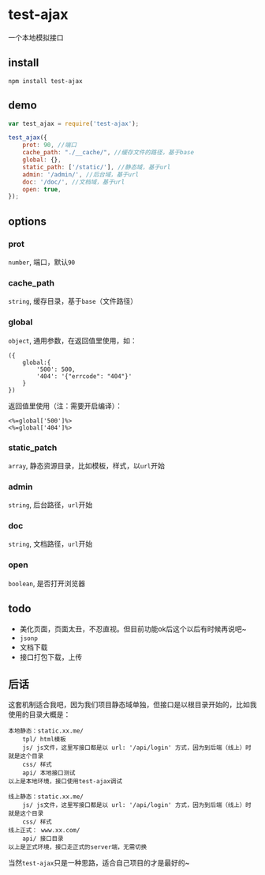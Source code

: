 # test-ajax

一个本地模拟接口

## install

```
npm install test-ajax
```

## demo

``` js
var test_ajax = require('test-ajax');

test_ajax({
    prot: 90, //端口
    cache_path: "./__cache/", //缓存文件的路径，基于base
    global: {},
    static_path: ['/static/'], //静态域，基于url
    admin: '/admin/', //后台域，基于url
    doc: '/doc/', //文档域，基于url
    open: true,
});
```

## options

### prot

`number`, 端口，默认`90`

### cache_path
`string`, 缓存目录，基于`base`（文件路径）

### global
`object`, 通用参数，在返回值里使用，如：
```
({
    global:{
        '500': 500,
        '404': '{"errcode": "404"}'
    }
})
```

返回值里使用（注：需要开启编译）：
```
<%=global['500']%>
<%=global['404']%>
```

### static_patch
`array`, 静态资源目录，比如模板，样式，以`url`开始

### admin
`string`, 后台路径，`url`开始

### doc
`string`, 文档路径，`url`开始

### open
`boolean`, 是否打开浏览器

## todo
* 美化页面，页面太丑，不忍直视。但目前功能ok后这个以后有时候再说吧~
* `jsonp`
* 文档下载
* 接口打包下载，上传

## 后话
这套机制适合我吧，因为我们项目静态域单独，但接口是以根目录开始的，比如我使用的目录大概是：
```
本地静态：static.xx.me/
    tpl/ html模板
    js/ js文件，这里写接口都是以 url: '/api/login' 方式，因为到后端（线上）时就是这个目录
    css/ 样式
    api/ 本地接口测试
以上是本地环境，接口使用test-ajax调试

线上静态：static.xx.me/
    js/ js文件，这里写接口都是以 url: '/api/login' 方式，因为到后端（线上）时就是这个目录
    css/ 样式
线上正式： www.xx.com/
    api/ 接口目录
以上是正式环境，接口走正式的server端，无需切换
```
当然`test-ajax`只是一种思路，适合自己项目的才是最好的~